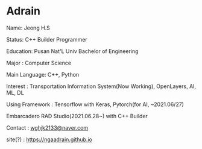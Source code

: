 # Adrain

Name: Jeong H.S

Status: C++ Builder Programmer

Education: Pusan Nat'L Univ Bachelor of Engineering

Major : Computer Science

Main Language: C++, Python

Interest : Transportation Information System(Now Working), OpenLayers, AI, ML, DL

Using Framework : Tensorflow with Keras, Pytorch(for AI, ~2021.06/27)

Embarcadero RAD Studio(2021.06.28~) with C++ Builder

Contact : wghjk2133@naver.com

site(?) : https://ngaadrain.github.io
